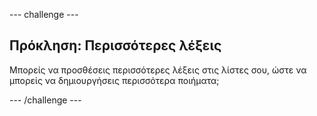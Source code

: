 --- challenge ---

## Πρόκληση: Περισσότερες λέξεις

Μπορείς να προσθέσεις περισσότερες λέξεις στις λίστες σου, ώστε να μπορείς να δημιουργήσεις περισσότερα ποιήματα;

--- /challenge ---